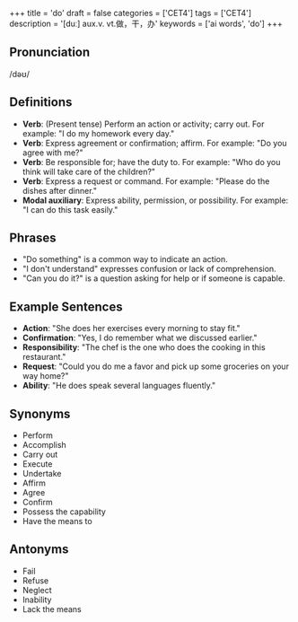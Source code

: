 +++
title = 'do'
draft = false
categories = ['CET4']
tags = ['CET4']
description = '[duː] aux.v. vt.做，干，办'
keywords = ['ai words', 'do']
+++

## Pronunciation
/dəʊ/

## Definitions
- **Verb**: (Present tense) Perform an action or activity; carry out. For example: "I do my homework every day."
- **Verb**: Express agreement or confirmation; affirm. For example: "Do you agree with me?"
- **Verb**: Be responsible for; have the duty to. For example: "Who do you think will take care of the children?"
- **Verb**: Express a request or command. For example: "Please do the dishes after dinner."
- **Modal auxiliary**: Express ability, permission, or possibility. For example: "I can do this task easily."

## Phrases
- "Do something" is a common way to indicate an action.
- "I don't understand" expresses confusion or lack of comprehension.
- "Can you do it?" is a question asking for help or if someone is capable.

## Example Sentences
- **Action**: "She does her exercises every morning to stay fit."
- **Confirmation**: "Yes, I do remember what we discussed earlier."
- **Responsibility**: "The chef is the one who does the cooking in this restaurant."
- **Request**: "Could you do me a favor and pick up some groceries on your way home?"
- **Ability**: "He does speak several languages fluently."

## Synonyms
- Perform
- Accomplish
- Carry out
- Execute
- Undertake
- Affirm
- Agree
- Confirm
- Possess the capability
- Have the means to

## Antonyms
- Fail
- Refuse
- Neglect
- Inability
- Lack the means
